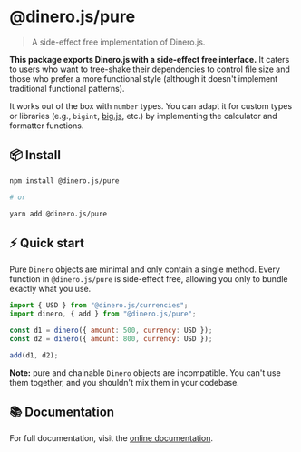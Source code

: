 # @dinero.js/pure

> A side-effect free implementation of Dinero.js.

**This package exports Dinero.js with a side-effect free interface.** It caters to users who want to tree-shake their dependencies to control file size and those who prefer a more functional style (although it doesn't implement traditional functional patterns).

It works out of the box with `number` types. You can adapt it for custom types or libraries (e.g., `bigint`, [big.js](https://github.com/MikeMcl/big.js/), etc.) by implementing the calculator and formatter functions.

## 📦 Install

```sh
npm install @dinero.js/pure

# or

yarn add @dinero.js/pure
```

## ⚡️ Quick start

Pure `Dinero` objects are minimal and only contain a single method. Every function in `@dinero.js/pure` is side-effect free, allowing you only to bundle exactly what you use.

```js
import { USD } from "@dinero.js/currencies";
import dinero, { add } from "@dinero.js/pure";

const d1 = dinero({ amount: 500, currency: USD });
const d2 = dinero({ amount: 800, currency: USD });

add(d1, d2);
```

**Note:** pure and chainable `Dinero` objects are incompatible. You can't use them together, and you shouldn't mix them in your codebase.

## 📚 Documentation

For full documentation, visit the [online documentation](#).
